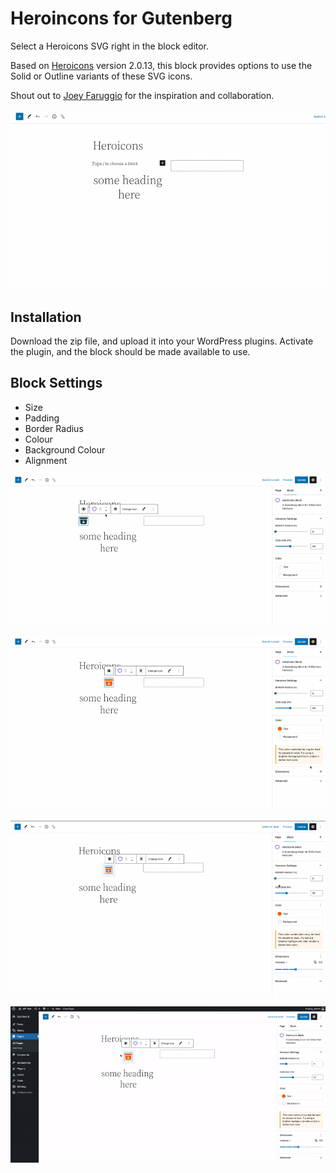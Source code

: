 # Heroincons for Gutenberg

Select a Heroicons SVG right in the block editor.

Based on [Heroicons](https://github.com/tailwindlabs/heroicons) version 2.0.13, this block provides options to use the Solid or Outline variants of these SVG icons.

Shout out to [Joey Faruggio](https://github.com/joseph-farruggio) for the inspiration  and collaboration.

![Select an icon from list in modal](select-icon.gif)


## Installation

Download the zip file, and upload it into your WordPress plugins. Activate the plugin, and the block should be made available to use.

## Block Settings

- Size
- Padding
- Border Radius
- Colour
- Background Colour
- Alignment


![Align icon with block settings](center-icon.gif)

![Add padding around icon](padding-icon.gif)

![Change icon size and border radius](size-radius.gif)

![Change to different icon with search](change-icon.gif)

